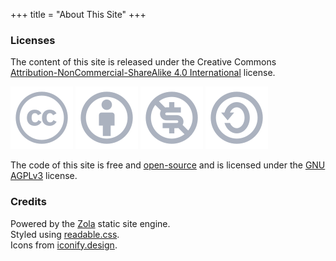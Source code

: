 +++
title = "About This Site"
+++

### Licenses

The content of this site is released under the Creative Commons [Attribution-NonCommercial-ShareAlike 4.0 International](https://creativecommons.org/licenses/by-nc-sa/4.0) license.  

![Creative Commons](creative-commons-line.svg)
![Attribution](attribution-outline.svg)
![Non Commercial](creative-commons-noncommercial-us.svg)
![Share Alike](creative-commons-sharealike.svg)

The code of this site is free and [open-source](https://codeberg.org/brandont/brandont.dev) and is licensed under the [GNU AGPLv3](https://www.gnu.org/licenses/agpl-3.0.en.html) license.

### Credits

Powered by the [Zola](https://getzola.org) static site engine.  
Styled using [readable.css](https://readable-css.freedomtowrite.org/).  
Icons from [iconify.design](https://iconify.design/).  
